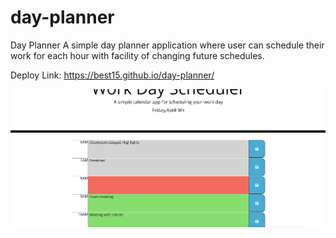 # day-planner
Day Planner
A simple day planner application where user can schedule their work for each hour with facility of changing future schedules.

Deploy Link:  https://best15.github.io/day-planner/

 ![DayPlanner-image](./images/day-planner.jpg)

